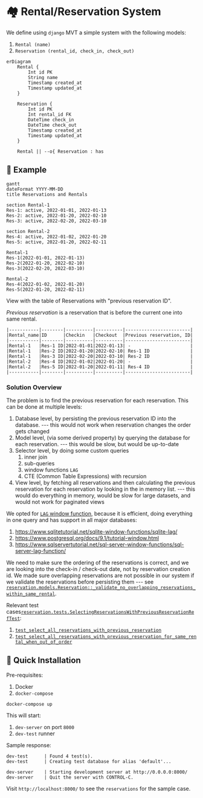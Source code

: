 # 🏘️ Rental/Reservation System

We define using `django` MVT a simple system with the following models:

1. `Rental (name)`
2. `Reservation (rental_id, check_in, check_out)`

```mermaid
erDiagram
    Rental {
        Int id PK
        String name
        Timestamp created_at
        Timestamp updated_at
    }
    
    Reservation {
        Int id PK
        Int rental_id FK
        DateTime check_in
        DateTime check_out
        Timestamp created_at
        Timestamp updated_at
    }

    Rental || --o{ Reservation : has
```


## 📝 Example 

```mermaid
gantt
dateFormat YYYY-MM-DD
title Reservations and Rentals

section Rental-1
Res-1: active, 2022-01-01, 2022-01-13
Res-2: active, 2022-01-20, 2022-02-10
Res-3: active, 2022-02-20, 2022-03-10

section Rental-2
Res-4: active, 2022-01-02, 2022-01-20
Res-5: active, 2022-01-20, 2022-02-11
```

```
Rental-1
Res-1(2022-01-01, 2022-01-13)
Res-2(2022-01-20, 2022-02-10)
Res-3(2022-02-20, 2022-03-10)

Rental-2
Res-4(2022-01-02, 2022-01-20)
Res-5(2022-01-20, 2022-02-11)
```

View with the table of Reservations with "previous reservation ID".

_Previous reservation_ is a reservation that is before the current one into same
rental.

```
|-----------|--------|----------|----------|------------------------|  
|Rental_name|ID      |Checkin   |Checkout  |Previous reservation, ID|
|-----------|--------|----------|----------|------------------------|
|Rental-1   |Res-1 ID|2022-01-01|2022-01-13| -                      |
|Rental-1   |Res-2 ID|2022-01-20|2022-02-10| Res-1 ID               |
|Rental-1   |Res-3 ID|2022-02-20|2022-03-10| Res-2 ID               |
|Rental-2   |Res-4 ID|2022-01-02|2022-01-20| -                      |
|Rental-2   |Res-5 ID|2022-01-20|2022-01-11| Res-4 ID               |
|-----------|--------|----------|----------|------------------------|
```

### Solution Overview

The problem is to find the previous reservation for each reservation.
This can be done at multiple levels:

1. Database level, by persisting the previous reservation ID into the
   database. --- this would not work when reservation changes the order gets changed
2. Model level, (via some derived property) by querying the database 
   for each reservation. --- this would be slow, but would be up-to-date
3. Selector level, by doing some custom queries
      1. inner join
      2. sub-queries
      3. window functions `LAG`
      4. CTE (Common Table Expressions) with recursion
4. View level, by fetching all reservations and then calculating the
   previous reservation for each reservation by looking in the in memory list. 
   --- this would do everything in memory, would be slow for large datasets, 
   and would not work for paginated views

We opted for [`LAG` window function](https://docs.djangoproject.com/en/4.1/ref/models/database-functions/#lag),
because it is efficient, doing everything in one query and has support in all major databases:

1. https://www.sqlitetutorial.net/sqlite-window-functions/sqlite-lag/
2. https://www.postgresql.org/docs/9.1/tutorial-window.html
3. https://www.sqlservertutorial.net/sql-server-window-functions/sql-server-lag-function/

We need to make sure the ordering of the reservations is correct, and we are 
looking into the check-in / check-out date, not by reservation creation id.
We made sure overlapping reservations are not possible in our system if we validate the reservations
before persisting them --- see [`reservation.models.Reservation::_validate_no_overlapping_reservations_within_same_rental`](./reservation/models.py#L27).

Relevant test cases[`reservation.tests.SelectingReservationsWithPreviousReservationRefTest`](./reservation/tests.py#L114):

1. [`test_select_all_reservations_with_previous_reservation`](./reservation/tests.py#L132)
2. [`test_select_all_reservations_with_previous_reservation_for_same_rental_when_out_of_order`](./reservation/tests.py#L159)


## 🚀 Quick Installation

Pre-requisites:

1. Docker
2. `docker-compose`

```
docker-compose up
```

This will start:

1. `dev-server` on port `8000`
2. `dev-test` runner

Sample response:
```
dev-test      | Found 4 test(s).
dev-test      | Creating test database for alias 'default'...
```

```
dev-server    | Starting development server at http://0.0.0.0:8000/
dev-server    | Quit the server with CONTROL-C.
```

Visit `http://localhost:8000/` to see the `reservations` for the sample case.
